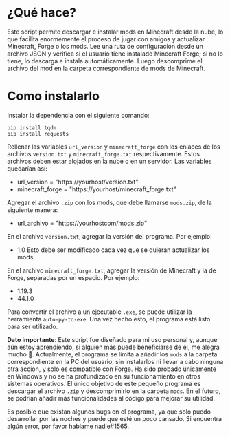# ¿Qué hace?
Este script permite descargar e instalar mods en Minecraft desde la nube, lo que facilita enormemente el proceso de jugar con amigos y actualizar Minecraft, Forge o los mods. Lee una ruta de configuración desde un archivo JSON y verifica si el usuario tiene instalado Minecraft Forge; si no lo tiene, lo descarga e instala automáticamente. Luego descomprime el archivo del mod en la carpeta correspondiente de mods de Minecraft.

# Como instalarlo
Instalar la dependencia con el siguiente comando:
```
pip install tqdm
pip install requests
 ```

Rellenar las variables `url_version` y `minecraft_forge` con los enlaces de los archivos `version.txt` y `minecraft_forge.txt` respectivamente. Estos archivos deben estar alojados en la nube o en un servidor. Las variables quedarían así:

- url_version = "https://yourhost/version.txt"
- minecraft_forge = "https://yourhost/minecraft_forge.txt"

Agregar el archivo `.zip` con los mods, que debe llamarse `mods.zip`, de la siguiente manera:
- url_archivo = "https://yourhostcom/mods.zip"

En el archivo `version.txt`, agregar la versión del programa. Por ejemplo:
- 1.0
Esto debe ser modificado cada vez que se quieran actualizar los mods.

En el archivo `minecraft_forge.txt`, agregar la versión de Minecraft y la de Forge, separadas por un espacio. Por ejemplo:
- 1.19.3
- 44.1.0

Para convertir el archivo a un ejecutable `.exe`, se puede utilizar la herramienta `auto-py-to-exe`. Una vez hecho esto, el programa está listo para ser utilizado.

**Dato importante**:
Este script fue diseñado para mi uso personal y, aunque aún estoy aprendiendo, si alguien más puede beneficiarse de él, me alegra mucho 🫡. Actualmente, el programa se limita a añadir los `mods` a la carpeta correspondiente en la PC del usuario, sin instalarlos ni llevar a cabo ninguna otra acción, y solo es compatible con Forge. Ha sido probado únicamente en Windows y no se ha profundizado en su funcionamiento en otros sistemas operativos. El único objetivo de este pequeño programa es descargar el archivo `.zip` y descomprimirlo en la carpeta `mods`. En el futuro, se podrían añadir más funcionalidades al código para mejorar su utilidad.

Es posible que existan algunos bugs en el programa, ya que solo puedo desarrollar por las noches y puede que esté un poco cansado. Si encuentra algún error, por favor hablame nadie#1565.